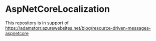 # AspNetCoreLocalization

This repository is in support of https://adamstorr.azurewebsites.net/blog/resource-driven-messages-aspnetcore
